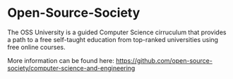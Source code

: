 # Open-Source-Society
The OSS University is a guided Computer Science cirruculum that provides a path to a free self-taught education from top-ranked universities using free online courses.

More information can be found here: https://github.com/open-source-society/computer-science-and-engineering